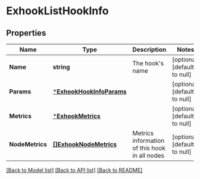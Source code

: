 # ExhookListHookInfo

## Properties
Name | Type | Description | Notes
------------ | ------------- | ------------- | -------------
**Name** | **string** | The hook&#x27;s name | [optional] [default to null]
**Params** | [***ExhookHookInfoParams**](exhook.hook_info_params.md) |  | [optional] [default to null]
**Metrics** | [***ExhookMetrics**](exhook.metrics.md) |  | [optional] [default to null]
**NodeMetrics** | [**[]ExhookNodeMetrics**](exhook.node_metrics.md) | Metrics information of this hook in all nodes | [optional] [default to null]

[[Back to Model list]](../README.md#documentation-for-models) [[Back to API list]](../README.md#documentation-for-api-endpoints) [[Back to README]](../README.md)


